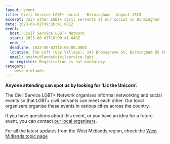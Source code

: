 ```yaml
---
layout: event
title: Civil Service LGBT+ social – Birmingham - August 2023
excerpt: Join other LGBT+ civil servants at our social in Birmingham
date: 2023-08-02T09:26:41.001Z
event:
  host: Civil Service LGBT+ Network
  start: 2023-08-03T18:00:41.048Z
  end: ""
  deadline: 2023-08-03T15:00:00.000Z
  location: The Loft (Gay Village), 143 Bromsgrove St, Birmingham B5 6RG
  email: westmidlands@civilservice.lgbt
  no-register: Registration is not mandatory
category:
  - west-midlands
---
```

**Anyone attending can spot us by looking for ‘Liz the Unicorn’.**

The Civil Service LGBT+ Network organises informal networking and social events so that LGBT+ civil servants can meet each other. Our local organisers organise these events in various cities across the country.

If you have questions about this event, or you have an idea for a future event, you can contact [our local organisers](/team).

For all the latest updates from the West Midlands region, check the [West Midlands topic page](/topic/west-midlands)